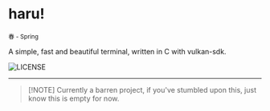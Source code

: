 # haru!

<sub> 春 - Spring </sub>

A simple, fast and beautiful terminal, written in C with vulkan-sdk.

![[LICENSE](https://github.com/tatsoku/haru/blob/main/LICENSE)](https://img.shields.io/github/license/tatsoku/haru?style=flat-square)

______________________________________________________________________

> \[!NOTE\]
> Currently a barren project, if you've stumbled upon this, just know this is empty for now.
